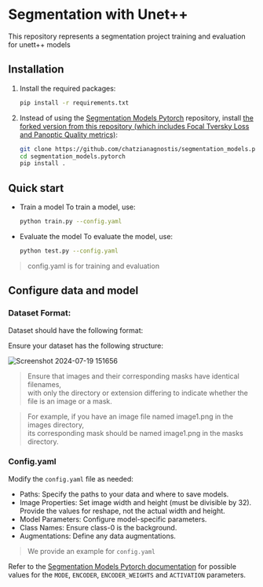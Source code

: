 # Segmentation with Unet++

This repository represents a segmentation project training and evaluation for unett++ models

## Installation
1. Install the required packages:
   ```bash
   pip install -r requirements.txt
2. Instead of using the [Segmentation Models Pytorch](https://github.com/qubvel-org/segmentation_models.pytorch) repository, install [the forked version from this repository (which includes Focal Tversky Loss and Panoptic Quality metrics)](https://github.com/chatzianagnostis/segmentation_models.pytorch):
    ```bash
    git clone https://github.com/chatzianagnostis/segmentation_models.pytorch.git
    cd segmentation_models.pytorch
    pip install .


## Quick start
- Train a model
  To train a model, use:
  ```bash
  python train.py --config.yaml
  
- Evaluate the model
  To evaluate the model, use:
  ```bash
  python test.py --config.yaml

> config.yaml is for training and evaluation

## Configure data and model

### Dataset Format:
   
Dataset should have the following format:       

Ensure your dataset has the following structure:                                                                             

![Screenshot 2024-07-19 151656](https://github.com/user-attachments/assets/adb7d363-de71-4f68-9888-630c5da39f99)

>Ensure that images and their corresponding masks have identical filenames,                            
>with only the directory or extension differing to indicate whether the file is an image or a mask.    
                                                                                                       
>For example, if you have an image file named image1.png in the images directory,                      
>its corresponding mask should be named image1.png in the masks directory.


### Config.yaml

Modify the `config.yaml` file as needed:
- Paths: Specify the paths to your data and where to save models.
- Image Properties: Set image width and height (must be divisible by 32). Provide the values for reshape, not the actual width and height.
- Model Parameters: Configure model-specific parameters.
- Class Names: Ensure class-0 is the background.
- Augmentations: Define any data augmentations.

> We provide an example for `config.yaml`

Refer to the [Segmentation Models Pytorch documentation](https://smp.readthedocs.io/en/latest/) for possible values for the `MODE`, `ENCODER`, `ENCODER_WEIGHTS` and `ACTIVATION` parameters.


